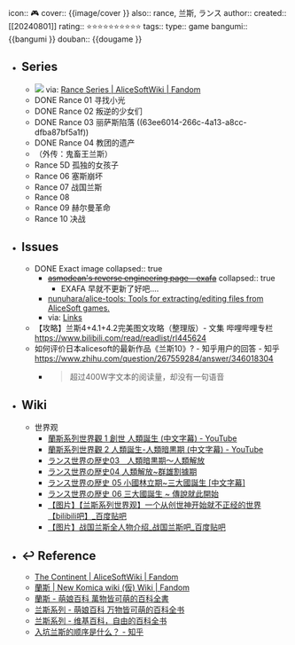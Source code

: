 icon:: 🎮
cover:: {{image/cover }}
also:: rance, 兰斯, ランス
author:: 
created:: [[20240801]]
rating:: ⭐⭐⭐⭐⭐⭐⭐⭐⭐⭐
tags:: 
type:: game
bangumi:: {{bangumi }}
douban:: {{dougame }}

- ## Series
  - ![](../../soul/assets/game_rance/Rance-series-nav-full.webp)
    via: [Rance Series | AliceSoftWiki | Fandom](https://alicesoft.fandom.com/wiki/Rance_Series)
  - DONE Rance 01 寻找小光
  - DONE Rance 02 叛逆的少女们
  - DONE Rance 03 丽萨斯陷落 ((63ee6014-266c-4a13-a8cc-dfba87bf5a1f))
  - DONE Rance 04 教团的遗产
  - （外传：鬼畜王兰斯）
  - Rance 5D 孤独的女孩子
  - Rance 06 塞斯崩坏
  - Rance 07 战国兰斯
  - Rance 08
  - Rance 09 赫尔曼革命
  - Rance 10 决战
- ## Issues
  - DONE Exact image
    collapsed:: true
    - ~~[asmodean's reverse engineering page - exafa](http://asmodean.reverse.net/pages/exafa.html)~~
      collapsed:: true
      - EXAFA 早就不更新了好吧....
    - [nunuhara/alice-tools: Tools for extracting/editing files from AliceSoft games.](https://github.com/nunuhara/alice-tools)
    - via: [Links](https://haniwa.technology/links.html)
  - 【攻略】兰斯4+4.1+4.2完美图文攻略（整理版）- 文集 哔哩哔哩专栏
    https://www.bilibili.com/read/readlist/rl445624
  - 如何评价日本alicesoft的最新作品《兰斯10》? - 知乎用户的回答 - 知乎
    https://www.zhihu.com/question/267559284/answer/346018304
    - > 超过400W字文本的阅读量，却没有一句语音
- ## Wiki
  - 世界观
    - [蘭斯系列世界觀 1 創世 人類誕生 (中文字幕) - YouTube](https://www.youtube.com/watch?v=s947ZkdN7LY)
    - [蘭斯系列世界觀 2 人類誕生-人類暗黒期 (中文字幕) - YouTube](https://www.youtube.com/watch?v=gUtG_SXSV3Q)
    - [ランス世界の歴史03　人類暗黒期～人類解放](https://www.youtube.com/watch?v=-nu9I6Tbqe8&list=TLPQMTMwMjIwMjPiKRdaIezA5w&index=2)
    - [ランス世界の歴史04 人類解放~群雄割據期](https://www.youtube.com/watch?v=Mw5wQTkioKo)
    - [ランス世界の歴史 05 小國林立期~三大國誕生 [中文字幕]](https://www.youtube.com/watch?v=C-dO3kUgIIs)
    - [ランス世界の歴史 06 三大國誕生 ~ 傳說就此開始](https://www.youtube.com/watch?v=ADP3j65sh_s)
    - [【图片】【兰斯系列世界观】一个从创世神开始就不正经的世界【bilibili吧】_百度贴吧](https://tieba.baidu.com/p/4034255846?pn=1)
    - [【图片】战国兰斯全人物介绍_战国兰斯吧_百度贴吧](http://c.tieba.baidu.com/p/7350187283)
- ## ↩ Reference
  - [The Continent | AliceSoftWiki | Fandom](https://alicesoft.fandom.com/wiki/The_Continent)
  - [蘭斯 | New Komica wiki (仮) Wiki | Fandom](https://newkomica-kari.fandom.com/zh-tw/wiki/%E8%98%AD%E6%96%AF#cite_note-9)
  - [蘭斯 - 萌娘百科 萬物皆可萌的百科全書](https://zh.moegirl.org.cn/%E5%85%B0%E6%96%AF)
  - [兰斯系列 - 萌娘百科 万物皆可萌的百科全书](https://mzh.moegirl.org.cn/%E5%85%B0%E6%96%AF%E7%B3%BB%E5%88%97)
  - [兰斯系列 - 维基百科，自由的百科全书](https://zh.wikipedia.org/zh-hans/%E8%98%AD%E6%96%AF%E7%B3%BB%E5%88%97)
  - [入坑兰斯的顺序是什么？ - 知乎](https://www.zhihu.com/question/388227370)
